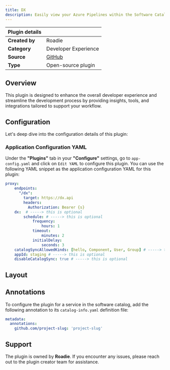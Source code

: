 ```yaml
---
title: DX 
description: Easily view your Azure Pipelines within the Software Catalog.
---
```


| Plugin details |                                                                               |
| -------------- | ----------------------------------------------------------------------------- |
| **Created by** | Roadie                                                                      |
| **Category**   | Developer Experience                                                                         |
| **Source**     | [GitHub](https://github.com/get-dx/backstage-plugin) |
| **Type**       | Open-source plugin                                                            |

## Overview
This plugin is designed to enhance the overall developer experience and streamline the development process by providing insights, tools, and integrations tailored to support your workflow.

## Configuration
Let's deep dive into the configuration details of this plugin: 

### Application Configuration YAML
Under the **"Plugins"** tab in your **"Configure"** settings, go to ``app-config.yaml`` and click on ``Edit YAML`` to configure this plugin. You can use the following YAML snippet as the application configuration YAML for this plugin: 

```YAML
proxy:
    endpoints:
      "/dx":
        target: https://dx.api
        headers:
          Authorization: Bearer {s}
    dx:  # -----> this is optional
        schedule: # -----> this is optional
            frequency:
                hours: 1
            timeout:
                minutes: 2
            initialDelay:
                seconds: 3
    catalogSyncAllowedKinds: [hello, Component, User, Group] # -----> this is optional
    appId: staging # -----> this is optional
    disableCatalogSync: true # -----> this is optional
```

## Layout

## Annotations
To configure the plugin for a service in the software catalog, add the following annotation to its ``catalog-info.yaml`` definition file:

```YAML
metadata:
  annotations:
    github.com/project-slug: 'project-slug'
```

## Support
The plugin is owned by **Roadie**. If you encounter any issues, please reach out to the plugin creator team for assistance.


